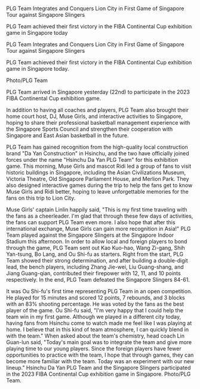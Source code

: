 # 
PLG Team Integrates and Conquers Lion City in First Game of Singapore Tour against Singapore Slingers

PLG Team achieved their first victory in the FIBA Continental Cup exhibition game in Singapore today 
 
PLG Team Integrates and Conquers Lion City in First Game of Singapore Tour against Singapore Slingers

PLG Team achieved their first victory in the FIBA Continental Cup exhibition game in Singapore today.

Photo/PLG Team

PLG Team arrived in Singapore yesterday (22nd) to participate in the 2023 FIBA Continental Cup exhibition game.

In addition to having all coaches and players, PLG Team also brought their home court host, DJ, Muse Girls, and interactive activities to Singapore, hoping to share their professional basketball management experience with the Singapore Sports Council and strengthen their cooperation with Singapore and East Asian basketball in the future.

PLG Team has gained recognition from the high-quality local construction brand "Da Yan Construction" in Hsinchu, and the two have officially joined forces under the name "Hsinchu Da Yan PLG Team" for this exhibition game. This morning, Muse Girls and mascot Ridi led a group of fans to visit historic buildings in Singapore, including the Asian Civilizations Museum, Victoria Theatre, Old Singapore Parliament House, and Merlion Park. They also designed interactive games during the trip to help the fans get to know Muse Girls and Ridi better, hoping to leave unforgettable memories for the fans on this trip to Lion City.

Muse Girls' captain Linlin happily said, "This is my first time traveling with the fans as a cheerleader. I'm glad that through these few days of activities, the fans can support PLG Team even more. I also hope that after this international exchange, Muse Girls can gain more recognition in Asia!" PLG Team played against the Singapore Slingers at the Singapore Indoor Stadium this afternoon. In order to allow local and foreign players to bond through the game, PLG Team sent out Kao Kuo-hao, Wang Zi-gang, Shih Yan-tsung, Bo Lang, and Ou Shi-fu as starters. Right from the start, PLG Team showed their strong determination, and after building a double-digit lead, the bench players, including Zhang Jie-wei, Liu Guang-shang, and Jiang Guang-qian, contributed their firepower with 12, 11, and 10 points respectively. In the end, PLG Team defeated the Singapore Slingers 84-61.

It was Ou Shi-fu's first time representing PLG Team in an open competition. He played for 15 minutes and scored 12 points, 7 rebounds, and 3 blocks with an 83% shooting percentage. He was voted by the fans as the best player of the game. Ou Shi-fu said, "I'm very happy that I could help the team win in my first game. Although we played in a different city today, having fans from Hsinchu come to watch made me feel like I was playing at home. I believe that in this kind of team atmosphere, I can quickly blend in with the team." When asked about the team's chemistry, head coach Lin Guan-lun said, "Today's main goal was to integrate the team and give more playing time to our young players. Since the foreign players have fewer opportunities to practice with the team, I hope that through games, they can become more familiar with the team. Today was an experiment with our new lineup." Hsinchu Da Yan PLG Team and the Singapore Slingers participated in the 2023 FIBA Continental Cup exhibition game in Singapore. Photo/PLG Team.